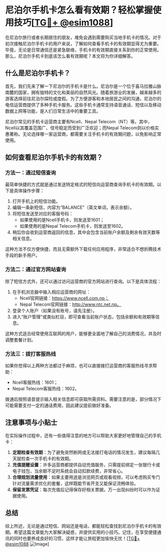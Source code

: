 # 尼泊尔手机卡怎么看有效期？轻松掌握使用技巧[[TG💪+ @esim1088](https://t.me/s/esim1088)]

在尼泊尔旅行或者长期居住的朋友，难免会遇到需要购买当地手机卡的情况。对于初次接触尼泊尔手机卡的用户来说，了解如何查看手机卡的有效期显得尤为重要。毕竟，无论是日常通信还是紧急联络，手机卡的有效期直接关系到你的正常使用。那么，尼泊尔手机卡到底该怎么看有效期呢？本文将为你详细解答。

## 什么是尼泊尔手机卡？

首先，我们先来了解一下尼泊尔的手机卡是什么。尼泊尔是一个位于喜马拉雅山脉南麓的国家，拥有独特的文化和美丽的自然风光。随着旅游业的发展，越来越多的游客选择前往尼泊尔探险或度假。为了方便游客和本地居民之间的沟通，尼泊尔的电信运营商提供了多种手机卡服务。这些手机卡通常支持语音通话、短信以及移动数据上网等功能，是人们日常生活中的重要工具。

尼泊尔常见的手机卡运营商主要有Ncell、Nepal Telecom（NT）等。其中，Ncell以其覆盖范围广、信号稳定而受到广泛欢迎；而Nepal Telecom则以价格实惠著称。无论选择哪一家运营商，都需要关注手机卡的有效期问题，以免影响正常使用。

## 如何查看尼泊尔手机卡的有效期？

### 方法一：通过短信查询

最简单快捷的方式就是通过发送特定格式的短信向运营商查询手机卡的有效期。以下是具体操作步骤：

1. 打开手机上的短信功能。
2. 编辑一条新短信，内容为“BALANCE”（英文单词，表示余额）。
3. 将短信发送至对应的客服号码：
   - 如果使用的是Ncell手机卡，则发送至1601；
   - 如果使用的是Nepal Telecom手机卡，则发送至1602。
4. 稍后你会收到运营商返回的信息，其中会包含当前账户余额及剩余有效天数等相关信息。

这种方法不仅方便快捷，而且无需额外下载任何应用程序，非常适合不想折腾技术手段的新手用户。

### 方法二：通过官方网站查询

除了短信方式外，还可以通过访问运营商的官方网站进行查询。以下是具体流程：

1. 在手机浏览器中输入相应运营商的网址：
   - Ncell官网链接：https://www.ncell.com.np；
   - Nepal Telecom官网链接：http://www.ntc.net.np。
2. 登录个人账户（如果没有账号，请先注册）。
3. 进入“账户管理”或类似栏目，即可查看当前账户状态，包括余额和有效期等信息。

这种方式适合经常使用互联网的用户，能够更全面地了解自己的消费情况，并及时调整套餐计划。

### 方法三：拨打客服热线

如果你觉得以上两种方法都过于麻烦，也可以直接拨打运营商的客服热线寻求帮助：

- Ncell客服热线：1601；
- Nepal Telecom客服热线：1602。

拨通后按照语音提示输入相关信息即可获取所需资料。需要注意的是，部分情况下可能需要支付一定的通话费用，因此建议提前做好准备。

## 注意事项与小贴士

在实际操作过程中，还有一些值得注意的地方可以帮助大家更好地管理自己的手机卡：

1. **定期检查有效期**：为了避免突然断网或无法接打电话的情况发生，建议每隔几天就检查一次手机卡的有效期。
2. **充值提醒设置**：许多运营商都提供自动充值服务，只需提前绑定一张银行卡或电子钱包，当余额不足时系统会自动扣款续费，非常省心。
3. **合理规划流量使用**：如果主要用途是浏览网页或观看视频，可以考虑购买专门针对流量需求优化的套餐，这样既能节省开支又能保证流畅体验。
4. **保留发票凭证**：每次充值后记得保存好相关票据，万一出现纠纷时可以作为证据使用。

## 总结

综上所述，无论是通过短信、网站还是电话，都能轻松查找到尼泊尔手机卡的有效期。希望这篇文章能为大家解决疑惑，并提供实用的小技巧。记住，在享受便捷通讯的同时也要养成良好的习惯，这样才能让旅程更加愉快无忧！[[TG💪+ @esim1088](https://t.me/s/esim1088) ![Image](https://i.postimg.cc/4NQfJmqS/Snipaste-2025-05-13-00-14-12.png)]